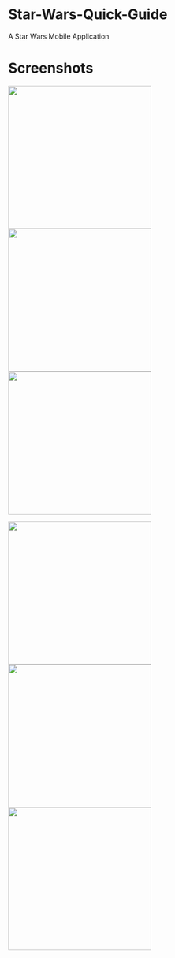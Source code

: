# Star-Wars-Quick-Guide
A Star Wars Mobile Application

# Screenshots
<p>
  <img src="https://github.com/ahmsay/Star-Wars-Quick-Guide/blob/master/screenshots/home.jpg" width="290">
  <img src="https://github.com/ahmsay/Star-Wars-Quick-Guide/blob/master/screenshots/masterpage.jpg" width="290">
  <img src="https://github.com/ahmsay/Star-Wars-Quick-Guide/blob/master/screenshots/characters.jpg" width="290">
</p>
<p>
  <img src="https://github.com/ahmsay/Star-Wars-Quick-Guide/blob/master/screenshots/luke.jpg" width="290">
  <img src="https://github.com/ahmsay/Star-Wars-Quick-Guide/blob/master/screenshots/falcon.jpg" width="290">
  <img src="https://github.com/ahmsay/Star-Wars-Quick-Guide/blob/master/screenshots/favorites.jpg" width="290">
</p>
